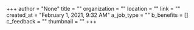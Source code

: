+++
author = "None"
title = ""
organization = ""
location = ""
link = ""
created_at = "February 1, 2021, 9:32 AM"
a_job_type = ""
b_benefits = []
c_feedback = ""
thumbnail = ""
+++
